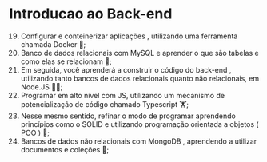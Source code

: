 # Introducao ao Back-end

19. Configurar e conteinerizar aplicações , utilizando uma ferramenta chamada Docker 🐋;
20. Banco de dados relacionais com MySQL e aprender o que são tabelas e como elas se relacionam 🎲;
21. Em seguida, você aprenderá a construir o código do back-end , utilizando tanto bancos de dados relacionais quanto não relacionais, em Node.JS 👩‍💻;
22. Programar em alto nível com JS, utilizando um mecanismo de potencialização de código chamado Typescript 🏋️;
23. Nesse mesmo sentido, refinar o modo de programar aprendendo princípios como o SOLID e utilizando programação orientada a objetos ( POO ) 🧐;
24. Bancos de dados não relacionais com MongoDB , aprendendo a utilizar documentos e coleções 📝;